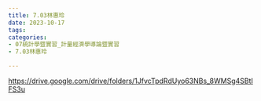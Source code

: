 ```yaml
---
title: 7.03林惠玲
date: 2023-10-17
tags: 
categories:
- 07統計學暨實習_計量經濟學導論暨實習
- 7.03林惠玲

---
```

https://drive.google.com/drive/folders/1JfvcTpdRdUyo63NBs_8WMSg4SBtIFS3u

